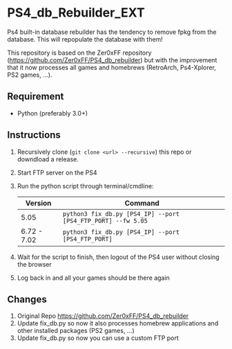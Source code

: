 # PS4_db_Rebuilder_EXT

Ps4 built-in database rebuilder has the tendency to remove fpkg from the database. This will repopulate the database with them!

This repository is based on the Zer0xFF repository (https://github.com/Zer0xFF/PS4_db_rebuilder) but with the improvement that it now processes all games and homebrews (RetroArch, Ps4-Xplorer, PS2 games, ...).

## Requirement

- Python (preferably 3.0+)

## Instructions

1) Recursively clone (`git clone <url> --recursive`)  this repo or downdload a release.
2) Start FTP server on the PS4
3) Run the python script through terminal/cmdline:
	
	| Version | Command |
	|--|--|
	| 5.05 | `python3 fix_db.py [PS4_IP] --port [PS4_FTP_PORT] --fw 5.05` |
	| 6.72 - 7.02 | `python3 fix_db.py [PS4_IP] --port [PS4_FTP_PORT]` |

4) Wait for the script to finish, then logout of the PS4 user without closing the browser

5) Log back in and all your games should be there again

## Changes

1) Original Repo https://github.com/Zer0xFF/PS4_db_rebuilder
2) Update fix_db.py so now it also processes homebrew applications and other installed packages (PS2 games, ...)
3) Update fix_db.py so now you can use a custom FTP port

